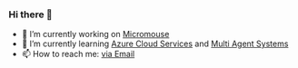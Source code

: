 ### Hi there 👋
- 🔭 I’m currently working on [Micromouse](https://en.wikipedia.org/wiki/Micromouse)
- 🌱 I’m currently learning [Azure Cloud Services](https://azure.microsoft.com/) and [Multi Agent Systems](https://en.wikipedia.org/wiki/Multi-agent_system)
- 📫 How to reach me: [via Email](mailto:tjark@cohpro.de)
